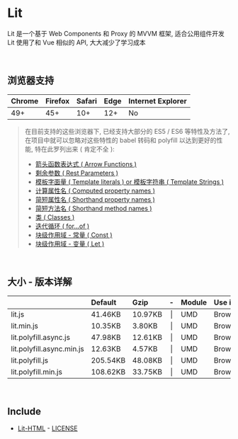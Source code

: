 # Lit
Lit 是一个基于 Web Components 和 Proxy 的 MVVM 框架, 适合公用组件开发<br>
Lit 使用了和 Vue 相似的 API, 大大减少了学习成本

<br>

## 浏览器支持

| Chrome | Firefox | Safari | Edge | Internet Explorer |
| :-     | :-      | :-     | :-   | :-                |
| 49+    | 45+     | 10+    | 12+  | No                |

> 在目前支持的这些浏览器下, 已经支持大部分的 ES5 / ES6 等特性及方法了,<br>
> 在项目中就可以忽略对这些特性的 babel 转码和 polyfill 以达到更好的性能, 特在此罗列出来 ( 肯定不全 ): <br>
> - [箭头函数表达式 ( Arrow Functions )](https://developer.mozilla.org/zh-CN/docs/Web/JavaScript/Reference/Functions/Arrow_functions)
> - [剩余参数 ( Rest Parameters )](https://developer.mozilla.org/zh-CN/docs/Web/JavaScript/Reference/Functions/Rest_parameters)
> - [模板字面量 ( Template literals ) or 模板字符串 ( Template Strings )](https://developer.mozilla.org/zh-CN/docs/Web/JavaScript/Reference/template_strings)
> - [计算属性名 ( Computed property names )](https://developer.mozilla.org/zh-CN/docs/Web/JavaScript/Reference/Operators/Object_initializer#计算属性名)
> - [简短属性名 ( Shorthand property names )](https://developer.mozilla.org/zh-CN/docs/Web/JavaScript/Reference/Operators/Object_initializer#属性定义)
> - [简短方法名 ( Shorthand method names )](https://developer.mozilla.org/zh-CN/docs/Web/JavaScript/Reference/Operators/Object_initializer#方法定义)
> - [类 ( Classes )](https://developer.mozilla.org/zh-CN/docs/Web/JavaScript/Reference/Classes)
> - [迭代循环 ( for...of )](https://developer.mozilla.org/zh-CN/docs/Web/JavaScript/Reference/Statements/for...of)
> - [块级作用域 - 常量 ( Const )](https://developer.mozilla.org/zh-CN/docs/Web/JavaScript/Reference/Statements/const)
> - [块级作用域 - 变量 ( Let )](https://developer.mozilla.org/zh-CN/docs/Web/JavaScript/Reference/Statements/let)

<br>

## 大小 - 版本详解
|                           | Default | Gzip   | -   | Module | Use in | Description |
| :-                        | :-      | :-     | :-: | :-     | :-     | :-          |
| lit.js                    | 41.46KB | 10.97KB | \| | UMD | Browser | |
| lit.min.js                | 10.35KB | 3.80KB | \| | UMD | Browser | |
| lit.polyfill.async.js     | 47.98KB | 12.61KB | \| | UMD | Browser | |
| lit.polyfill.async.min.js | 12.63KB | 4.57KB | \| | UMD | Browser | |
| lit.polyfill.js           | 205.54KB | 48.08KB | \| | UMD | Browser | |
| lit.polyfill.min.js       | 108.62KB | 33.75KB | \| | UMD | Browser | |

<br>

## Include
  - [Lit-HTML](https://github.com/Polymer/lit-html) \- [LICENSE](https://github.com/Polymer/lit-html/blob/master/LICENSE)